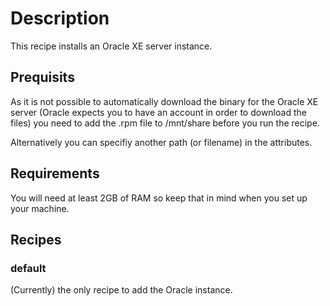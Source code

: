 # Description

This recipe installs an Oracle XE server instance.

## Prequisits

As it is not possible to automatically download the binary for the Oracle XE server (Oracle expects you to have an account in order to download the files) you need to add the .rpm file to /mnt/share before you run the recipe.

Alternatively you can specifiy another path (or filename) in the attributes.

## Requirements

You will need at least 2GB of RAM so keep that in mind when you set up your machine.

## Recipes

### default

(Currently) the only recipe to add the Oracle instance.